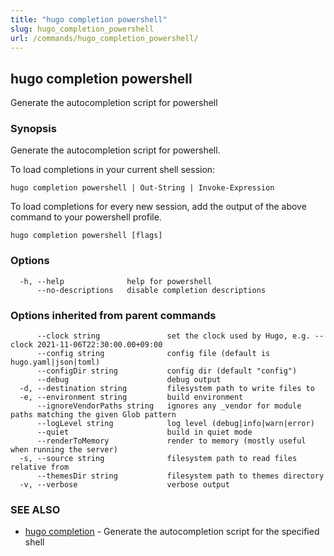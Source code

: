 ```yaml
---
title: "hugo completion powershell"
slug: hugo_completion_powershell
url: /commands/hugo_completion_powershell/
---
```


## hugo completion powershell

Generate the autocompletion script for powershell

### Synopsis

Generate the autocompletion script for powershell.

To load completions in your current shell session:

	hugo completion powershell | Out-String | Invoke-Expression

To load completions for every new session, add the output of the above command
to your powershell profile.

```
hugo completion powershell [flags]
```

### Options

```
  -h, --help              help for powershell
      --no-descriptions   disable completion descriptions
```

### Options inherited from parent commands

```
      --clock string               set the clock used by Hugo, e.g. --clock 2021-11-06T22:30:00.00+09:00
      --config string              config file (default is hugo.yaml|json|toml)
      --configDir string           config dir (default "config")
      --debug                      debug output
  -d, --destination string         filesystem path to write files to
  -e, --environment string         build environment
      --ignoreVendorPaths string   ignores any _vendor for module paths matching the given Glob pattern
      --logLevel string            log level (debug|info|warn|error)
      --quiet                      build in quiet mode
      --renderToMemory             render to memory (mostly useful when running the server)
  -s, --source string              filesystem path to read files relative from
      --themesDir string           filesystem path to themes directory
  -v, --verbose                    verbose output
```

### SEE ALSO

* [hugo completion](../completion)     - Generate the autocompletion script for the specified shell

